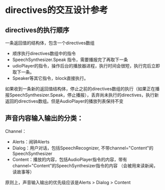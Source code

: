 # directives的交互设计参考

## directives的执行顺序
一条返回值的结构体，包含一个directives数组

  * 顺序执行directives数组中的指令
  * SpeechSynthesizer.Speak 指令，需要播报完了再取下一条
  * udioPlayer的指令，操作后台的播放器进程，执行时间会很短，执行完后立即取下一条。
  * Speaker等其它指令，block直接执行。

如果收到一条新的返回值结构体，停止之前的directives数组的执行（如果正在播报SpeechSynthesizer.Speak，停止播报），丢弃尚未执行的directives，执行新返回的directives数组。但是AudioPlayer的播放列表保持不变



## 声音内容输入输出的分类：

Channel：

  * Alerts：闹钟Alerts
  * Dialog：用户对话，包括SpeechRecognizer, 不带channel="Content"的SpeechSynthesizer
  * Content：播放的内容，包括AudioPlayer指令的内容，带有channel="Content"的SpeechSynthesizer指令的内容 （会被用来读新闻，读故事等）

原则上，声音输入输出的优先级应该是Alerts > Dialog > Content

